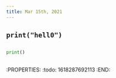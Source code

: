 ```yaml
---
title: Mar 15th, 2021
---
```


## `print("hell0")`
## 
```python
print()
```
## 
:PROPERTIES:
:todo: 1618287692113
:END:
